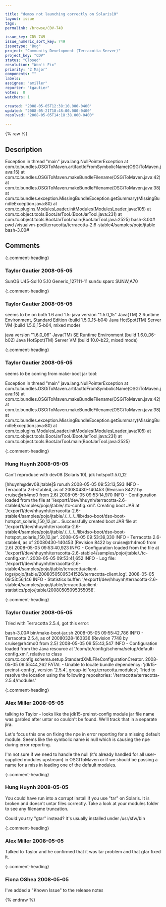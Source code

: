 ```yaml
---

title: "demos not launching correctly on Solaris10"
layout: issue
tags: 
permalink: /browse/CDV-749

issue_key: CDV-749
issue_numeric_sort_key: 749
issuetype: "Bug"
project: "Community Development (Terracotta Server)"
project_key: "CDV"
status: "Closed"
resolution: "Won't Fix"
priority: "2 Major"
components: ""
labels: 
assignee: "amiller"
reporter: "tgautier"
votes:  0
watchers: 1

created: "2008-05-05T12:38:10.000-0400"
updated: "2008-05-21T18:48:00.000-0400"
resolved: "2008-05-05T14:18:38.000-0400"

---
```




{% raw %}



## Description

<div markdown="1" class="description">

Exception in thread "main" java.lang.NullPointerException
        at com.tc.bundles.OSGiToMaven.artifactIdFromSymbolicName(OSGiToMaven.java:15)
        at com.tc.bundles.OSGiToMaven.makeBundleFilename(OSGiToMaven.java:42)
        at com.tc.bundles.OSGiToMaven.makeBundleFilename(OSGiToMaven.java:38)
        at com.tc.bundles.exception.MissingBundleException.getSummary(MissingBundleException.java:80)
        at com.tc.plugins.ModulesLoader.initModules(ModulesLoader.java:105)
        at com.tc.object.tools.BootJarTool.<init>(BootJarTool.java:231)
        at com.tc.object.tools.BootJarTool.main(BootJarTool.java:2525)
bash-3.00# pwd
/visualvm-pod/terracotta/terracotta-2.6-stable4/samples/pojo/jtable
bash-3.00#


</div>

## Comments


{:.comment-heading}
### **Taylor Gautier** <span class="date">2008-05-05</span>

<div markdown="1" class="comment">

SunOS U45-Sol10 5.10 Generic\_127111-11 sun4u sparc SUNW,A70


</div>


{:.comment-heading}
### **Taylor Gautier** <span class="date">2008-05-05</span>

<div markdown="1" class="comment">

seems to be on both 1.6 and 1.5:
java version "1.5.0\_15"
Java(TM) 2 Runtime Environment, Standard Edition (build 1.5.0\_15-b04)
Java HotSpot(TM) Server VM (build 1.5.0\_15-b04, mixed mode)

java version "1.6.0\_06"
Java(TM) SE Runtime Environment (build 1.6.0\_06-b02)
Java HotSpot(TM) Server VM (build 10.0-b22, mixed mode)


</div>


{:.comment-heading}
### **Taylor Gautier** <span class="date">2008-05-05</span>

<div markdown="1" class="comment">

seems to be coming from make-boot jar tool:


Exception in thread "main" java.lang.NullPointerException
        at com.tc.bundles.OSGiToMaven.artifactIdFromSymbolicName(OSGiToMaven.java:15)
        at com.tc.bundles.OSGiToMaven.makeBundleFilename(OSGiToMaven.java:42)
        at com.tc.bundles.OSGiToMaven.makeBundleFilename(OSGiToMaven.java:38)
        at com.tc.bundles.exception.MissingBundleException.getSummary(MissingBundleException.java:80)
        at com.tc.plugins.ModulesLoader.initModules(ModulesLoader.java:105)
        at com.tc.object.tools.BootJarTool.<init>(BootJarTool.java:231)
        at com.tc.object.tools.BootJarTool.main(BootJarTool.java:2525)


</div>


{:.comment-heading}
### **Hung Huynh** <span class="date">2008-05-05</span>

<div markdown="1" class="comment">

Can't reproduce with dev08 (Solaris 10), jdk hotspot1.5.0\_12

[hhuynh@dev08:jtable]$ run.sh
2008-05-05 09:53:13,593 INFO - Terracotta 2.6-stable4, as of 20080430-140453 (Revision 8422 by cruise@rh4mo0 from 2.6)
2008-05-05 09:53:14,970 INFO - Configuration loaded from the file at '/export1/dev/hhuynh/terracotta-2.6-stable4/samples/pojo/jtable/./tc-config.xml'.
Creating boot JAR at '/export1/dev/hhuynh/terracotta-2.6-stable4/samples/pojo/jtable/./../../../lib/dso-boot/dso-boot-hotspot\_solaris\_150\_12.jar...
Successfully created boot JAR file at '/export1/dev/hhuynh/terracotta-2.6-stable4/samples/pojo/jtable/./../../../lib/dso-boot/dso-boot-hotspot\_solaris\_150\_12.jar'.
2008-05-05 09:53:39,330 INFO - Terracotta 2.6-stable4, as of 20080430-140453 (Revision 8422 by cruise@rh4mo0 from 2.6)
2008-05-05 09:53:40,923 INFO - Configuration loaded from the file at '/export1/dev/hhuynh/terracotta-2.6-stable4/samples/pojo/jtable/./tc-config.xml'.
2008-05-05 09:53:41,652 INFO - Log file: '/export1/dev/hhuynh/terracotta-2.6-stable4/samples/pojo/jtable/terracotta/client-logs/pojo/jtable/20080505095341526/terracotta-client.log'.
2008-05-05 09:53:56,146 INFO - Statistics buffer: '/export1/dev/hhuynh/terracotta-2.6-stable4/samples/pojo/jtable/terracotta/client-statistics/pojo/jtable/20080505095355058'.



</div>


{:.comment-heading}
### **Taylor Gautier** <span class="date">2008-05-05</span>

<div markdown="1" class="comment">

Tried with Terracotta 2.5.4, got this error:

bash-3.00# bin/make-boot-jar.sh
2008-05-05 09:55:42,786 INFO - Terracotta 2.5.4, as of 20080328-160336 (Revision 7748 by cruise@rh4mo0 from 2.5)
2008-05-05 09:55:43,547 INFO - Configuration loaded from the Java resource at '/com/tc/config/schema/setup/default-config.xml', relative to class com.tc.config.schema.setup.StandardXMLFileConfigurationCreator.
2008-05-05 09:55:44,262 FATAL - Unable to locate bundle dependency: 'jdk15-preinst-config', version '2.5.4', group-id 'org.terracotta.modules'; Tried to resolve the location using the following repositories: '/terracotta/terracotta-2.5.4/modules'


</div>


{:.comment-heading}
### **Alex Miller** <span class="date">2008-05-05</span>

<div markdown="1" class="comment">

talking to Taylor - looks like the jdk15-preinst-config module jar file name was garbled after untar so couldn't be found.  We'll track that in a separate jira.

Let's focus this one on fixing the npe in error reporting for a missing default module.  Seems like the symbolic name is null which is causing the npe during error reporting.  

I'm not sure if we need to handle the null (it's already handled for all user-supplied modules upstream) in OSGIToMaven or if we should be passing a name for a miss in loading one of the default modules.  


</div>


{:.comment-heading}
### **Hung Huynh** <span class="date">2008-05-05</span>

<div markdown="1" class="comment">

You could have run into a corrupt install if you use "tar" on Solaris. It is broken and doesn't untar files correctly. Take a look at your modules folder to see any filename truncation. 

Could you try "gtar" instead? It's usually installed under /usr/sfw/bin


</div>


{:.comment-heading}
### **Alex Miller** <span class="date">2008-05-05</span>

<div markdown="1" class="comment">

Talked to Taylor and he confirmed that it was tar problem and that gtar fixed it.

</div>


{:.comment-heading}
### **Fiona OShea** <span class="date">2008-05-05</span>

<div markdown="1" class="comment">

I've added a "Known Issue" to the release notes

</div>



{% endraw %}

